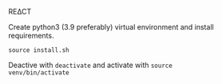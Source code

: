RE∆CT

Create python3 (3.9 preferably) virtual environment and install requirements.

<code>source install.sh</code>
  
Deactive with <code>deactivate</code> and activate with <code>source venv/bin/activate</code>
